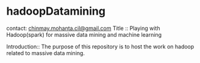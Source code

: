 # hadoopDatamining
contact: chinmay.mohanta.cil@gmail.com
Title :: Playing with Hadoop(spark) for massive data mining and machine learning

Introduction::
The purpose of this repository is to host the work on hadoop related to massive data mining.
